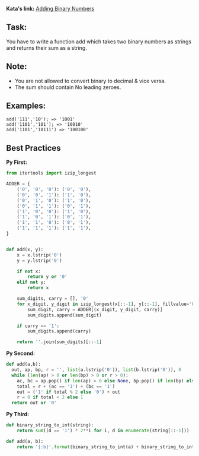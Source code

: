 **Kata's link:** [Adding Binary Numbers](http://www.codewars.com/kata/adding-binary-numbers/)

## Task: 
You have to write a function add which takes two binary numbers as strings and returns their sum as a string.

## Note:

* You are not allowed to convert binary to decimal & vice versa.
* The sum should contain No leading zeroes.

## Examples:
~~~
add('111','10'); => '1001'
add('1101','101'); => '10010'
add('1101','10111') => '100100'
~~~


## Best Practices

**Py First:**
~~~py
from itertools import izip_longest

ADDER = {
    ('0', '0', '0'): ('0', '0'),
    ('0', '0', '1'): ('1', '0'),
    ('0', '1', '0'): ('1', '0'),
    ('0', '1', '1'): ('0', '1'),
    ('1', '0', '0'): ('1', '0'),
    ('1', '0', '1'): ('0', '1'),
    ('1', '1', '0'): ('0', '1'),
    ('1', '1', '1'): ('1', '1'),
}


def add(x, y):
    x = x.lstrip('0')
    y = y.lstrip('0')

    if not x:
        return y or '0'
    elif not y:
        return x

    sum_digits, carry = [], '0'
    for x_digit, y_digit in izip_longest(x[::-1], y[::-1], fillvalue='0'):
        sum_digit, carry = ADDER[(x_digit, y_digit, carry)]
        sum_digits.append(sum_digit)

    if carry == '1':
        sum_digits.append(carry)

    return ''.join(sum_digits)[::-1]

~~~

**Py Second:**
~~~py
def add(a,b):
  out, ap, bp, r = '', list(a.lstrip('0')), list(b.lstrip('0')), 0
  while (len(ap) > 0 or len(bp) > 0 or r > 0):
    ac, bc = ap.pop() if len(ap) > 0 else None, bp.pop() if len(bp) else None
    total = r + (ac == '1') + (bc == '1')
    out = ('1' if total % 2 else '0') + out
    r = 0 if total < 2 else 1
  return out or '0'
~~~

**Py Third:**
~~~py
def binary_string_to_int(string):
    return sum((d == '1') * 2**i for i, d in enumerate(string[::-1]))

def add(a, b):
    return '{:b}'.format(binary_string_to_int(a) + binary_string_to_int(b))
~~~
